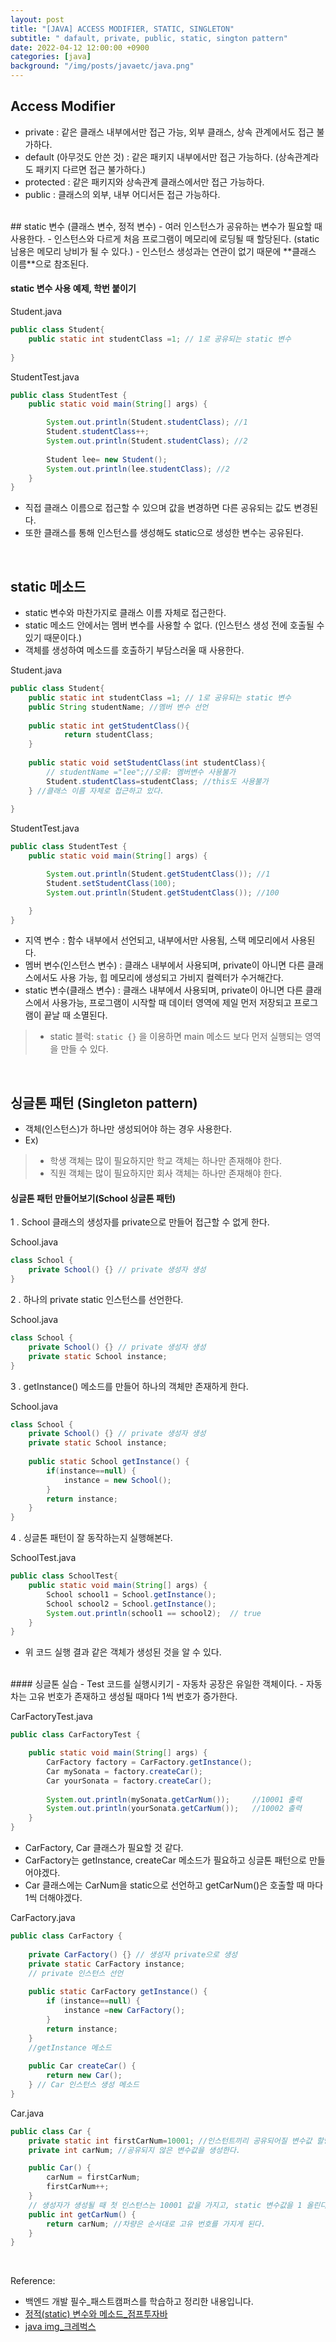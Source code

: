 ```yaml
---
layout: post
title: "[JAVA] ACCESS MODIFIER, STATIC, SINGLETON"
subtitle: " dafault, private, public, static, sington pattern"
date: 2022-04-12 12:00:00 +0900
categories: [java]
background: "/img/posts/javaetc/java.png"
---
```



## Access Modifier
- private : 같은 클래스 내부에서만 접근 가능, 외부 클래스, 상속 관계에서도 접근 불가하다.
- default (아무것도 안쓴 것) : 같은 패키지  내부에서만 접근 가능하다. (상속관계라도 패키지 다르면 접근 불가하다.)
- protected : 같은 패키지와 상속관계 클래스에서만 접근 가능하다.
- public : 클래스의 외부, 내부 어디서든 접근 가능하다.

<br>
## static 변수 (클래스 변수, 정적 변수)
- 여러 인스턴스가 공유하는 변수가 필요할 때 사용한다.
- 인스턴스와 다르게 처음 프로그램이 메모리에 로딩될 때 할당된다. (static 남용은 메모리 낭비가 될 수 있다.)
- 인스턴스 생성과는 연관이 없기 때문에 **클래스 이름**으로 참조된다. 


#### static 변수 사용 예제, 학번 붙이기

Student.java

```java
public class Student{
	public static int studentClass =1; // 1로 공유되는 static 변수
    
}
```

StudentTest.java

```java
public class StudentTest {
	public static void main(String[] args) {

        System.out.println(Student.studentClass); //1
        Student.studentClass++;
        System.out.println(Student.studentClass); //2
        
        Student lee= new Student();
        System.out.println(lee.studentClass); //2 
    }
}

```

- 직접 클래스 이름으로 접근할 수 있으며 값을 변경하면 다른 공유되는 값도 변경된다. 
- 또한 클래스를 통해 인스턴스를 생성해도 static으로 생성한 변수는 공유된다. 

<br>

## static 메소드
- static 변수와 마찬가지로 클래스 이름 자체로 접근한다.
- static 메소드 안에서는 멤버 변수를 사용할 수 없다. (인스턴스 생성 전에 호출될 수 있기 때문이다.)
- 객체를 생성하여 메소드를 호출하기 부담스러울 때 사용한다. 

Student.java

```java
public class Student{
	public static int studentClass =1; // 1로 공유되는 static 변수	
    public String studentName; //멤버 변수 선언
    
    public static int getStudentClass(){
    		return studentClass;
    }
    
    public static void setStudentClass(int studentClass){
    	// studentName ="lee";//오류: 멤버변수 사용불가
    	Student.studentClass=studentClass; //this도 사용불가
    } //클래스 이름 자체로 접근하고 있다. 
    
}
```

StudentTest.java

```java
public class StudentTest {
	public static void main(String[] args) {

        System.out.println(Student.getStudentClass()); //1
        Student.setStudentClass(100);
        System.out.println(Student.getStudentClass()); //100

    }
}
```

- 지역 변수 :  함수 내부에서 선언되고, 내부에서만 사용됨, 스택 메모리에서 사용된다.
- 멤버 변수(인스턴스 변수) : 클래스 내부에서 사용되며, private이 아니면 다른 클래스에서도 사용 가능, 힙 메모리에 생성되고 가비지 컬렉터가 수거해간다.
- static 변수(클래스 변수) : 클래스  내부에서 사용되며, private이 아니면 다른 클래스에서 사용가능, 프로그램이 시작할 때 데이터 영역에 제일 먼저 저장되고 프로그램이 끝날 때 소멸된다.
> - static 블럭: `static {}` 을 이용하면 main 메소드 보다 먼저 실행되는 영역을 만들 수 있다. 

<br>

## 싱글톤 패턴 (Singleton pattern)
- 객체(인스턴스)가 하나만 생성되어야 하는 경우 사용한다.
- Ex) 
> - 학생 객체는 많이 필요하지만 학교 객체는 하나만 존재해야 한다.
> - 직원 객체는 많이 필요하지만 회사 객체는 하나만 존재해야 한다.  

#### 싱글톤 패턴 만들어보기(School 싱글톤 패턴)

1 . School 클래스의 생성자를 private으로 만들어 접근할 수 없게 한다.

School.java

```java
class School {
    private School() {} // private 생성자 생성
}
```

2 . 하나의 private static 인스턴스를 선언한다.

School.java

```java
class School {
    private School() {} // private 생성자 생성
    private static School instance;
}
```

3 . getInstance() 메소드를 만들어 하나의 객체만 존재하게 한다. 

School.java

```java
class School {
    private School() {} // private 생성자 생성
    private static School instance;
    
    public static School getInstance() {
        if(instance==null) {
            instance = new School();
        }
        return instance;
    }
}
```

4 . 싱글톤 패턴이 잘 동작하는지 실행해본다.

SchoolTest.java

```java
public class SchoolTest{
    public static void main(String[] args) {
        School school1 = School.getInstance();
        School school2 = School.getInstance();
        System.out.println(school1 == school2);  // true
    }
}
```

- 위 코드 실행 결과 같은 객체가 생성된 것을 알 수 있다. 

<br>
#### 싱글톤 실습
- Test 코드를 실행시키기
- 자동차 공장은 유일한 객체이다.
- 자동차는 고유 번호가 존재하고 생성될 때마다 1씩 번호가 증가한다. 

CarFactoryTest.java

```java
public class CarFactoryTest {

	public static void main(String[] args) {
		CarFactory factory = CarFactory.getInstance();
		Car mySonata = factory.createCar();
		Car yourSonata = factory.createCar();
		
		System.out.println(mySonata.getCarNum());     //10001 출력
		System.out.println(yourSonata.getCarNum());   //10002 출력
	}
}
```

- CarFactory, Car 클래스가 필요할 것 같다.
- CarFactory는 getInstance, createCar 메소드가 필요하고 싱글톤 패턴으로 만들어야겠다.
- Car 클래스에는 CarNum을 static으로 선언하고 getCarNum()은 호출할 때 마다 1씩 더해야겠다. 


CarFactory.java

```java
public class CarFactory {
	
    private CarFactory() {} // 생성자 private으로 생성
	private static CarFactory instance;
    // private 인스턴스 선언
	
	public static CarFactory getInstance() {
		if (instance==null) {
			instance =new CarFactory();				
		}
		return instance;
	}
	//getInstance 메소드
    
	public Car createCar() {
		return new Car();
	} // Car 인스턴스 생성 메소드
}
```

Car.java

```java
public class Car {
	private static int firstCarNum=10001; //인스턴트끼리 공유되어질 변수값 할당
    private int carNum; //공유되지 않은 변수값을 생성한다. 

    public Car() {
		carNum = firstCarNum; 
		firstCarNum++; 
	}
	// 생성자가 생성될 때 첫 인스턴스는 10001 값을 가지고, static 변수값을 1 올린다. 그러면 다음 인스턴스는 10002 값을 가지게 됟다. 
	public int getCarNum() {
		return carNum; //차량은 순서대로 고유 번호를 가지게 된다.
	}
}
```

<br>

Reference:
- 백엔드 개발 필수_패스트캠퍼스를 학습하고 정리한 내용입니다.  
- [정적(static) 변수와 메소드_점프투자바](https://wikidocs.net/228)
- [java img_크레벅스](https://www.crebugs.com/product/view.php?idx=7382&code=1412) 
